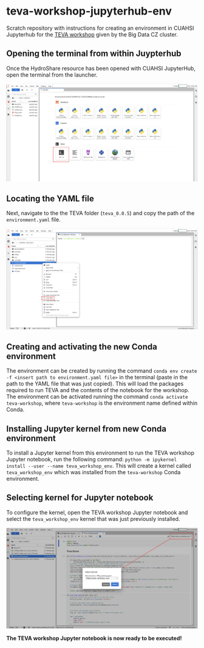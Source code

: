 # teva-workshop-jupyterhub-env
Scratch repository with instructions for creating an environment in CUAHSI Jupyterhub for the [TEVA workshop](https://www.hydroshare.org/resource/6c3b9d9735994976a12cf5b7620f9ace/) given by the Big Data CZ cluster.

## Opening the terminal from within Juypterhub

Once the HydroShare resource has been opened with CUAHSI JupyterHub, open the terminal from the launcher.

<img src="./images/launcher_screenshot.png">

## Locating the YAML file

Next, navigate to the the TEVA folder (`teva_0.0.5`) and copy the path of the `environment.yaml` file.

<img src="./images/yaml_file_screenshot.png">

## Creating and activating the new Conda environment

The environment can be created by running the command `conda env create -f <insert path to environment.yaml file>` in the terminal (paste in the path to the YAML file that was just copied). This will load the packages required to run TEVA and the contents of the notebook for the workshop. The environment can be activated running the command `conda activate teva-workshop`, where `teva-workshop` is the environment name defined within Conda. 


## Installing Jupyter kernel from new Conda environment

To install a Jupyter kernel from this environment to run the TEVA workshop Jupyter notebook, run the following command: `python -m ipykernel install --user --name teva_workshop_env`. This will create a kernel called `teva_workshop_env` which was installed from the `teva-workshop` Conda environment.

## Selecting kernel for Jupyter notebook

To configure the kernel, open the TEVA workshop Jupyter notebook and select the `teva_workshop_env` kernel that was just previously installed.

<img src="./images/kernel_selection_screenshot.png">

**The TEVA workshop Jupyter notebook is now ready to be executed!**


